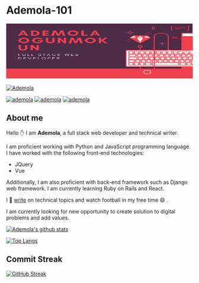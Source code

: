 # Ademola-101

 ![Github logo](/images/ADEMOLA2.png)
<p align="center">

  <a href="https://twitter.com/Ademola_isr" target="_blank"><img src="https://img.shields.io/badge/Twitter-1DA1F2.svg?&style=for-the-badge&logo=twitter&logoColor=white" alt="Ademola"></a>

   <a href="https://www.linkedin.com/in/ademola-ogunmokun-492575203/" target="_blank"><img src="https://img.shields.io/badge/LinkedIn-%230077B5.svg?&style=for-the-badge&logo=linkedin&logoColor=white" alt="ademola"></a>
  <a href="https://www.instagram.com/kingisrael12_/" target="_blank"><img src="https://img.shields.io/badge/Instagram-E4405F?style=for-the-badge&logo=instagram&logoColor=white" alt="ademola"/></a>
  <a href="https://dev.to/ademola_isr" target="_blank"><img src="https://img.shields.io/badge/dev.to-0A0A0A?style=for-the-badge&logo=dev.to&logoColor=white" alt="ademola"/></a>
  
</p>

## About me

Hello :raised_hand: I am **Ademola**, a full stack web developer and technical writer.

I am proficient working with Python and JavaScript programming language. I have worked with the following front-end technologies:

* JQuery
* Vue
  
Additionally, I am also proficient with back-end framework such as Django web framework. I am currently learning Ruby on Rails and React.

I :memo: [write](https://dev.to/ademola_isr) on technical topics and watch football in my free time :smile: .

I am currently looking for new opportunity to create solution to digital problems and add values.


[![Ademola's github stats](https://github-readme-stats.vercel.app/api?username=Ademola101&count_private=true&show_icons=true&theme=radical)](https://github.com/anuraghazra/github-readme-stats)

[![Top Langs](https://github-readme-stats.vercel.app/api/top-langs/?username=Ademola101&exclude_repo=Data-visualization-)](https://github.com/anuraghazra/github-readme-stats)


## Commit Streak

[![GitHub Streak](https://github-readme-streak-stats.herokuapp.com/?user=Ademola101&theme=dark)](https://git.io/streak-stats)
